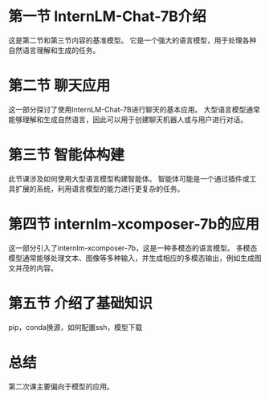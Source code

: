 # 第一节 InternLM-Chat-7B介绍

这是第二节和第三节内容的基准模型。
它是一个强大的语言模型，用于处理各种自然语言理解和生成的任务。

# 第二节 聊天应用

这一部分探讨了使用InternLM-Chat-7B进行聊天的基本应用。
大型语言模型通常能够理解和生成自然语言，因此可以用于创建聊天机器人或与用户进行对话。

# 第三节 智能体构建

此节课涉及如何使用大型语言模型构建智能体。
智能体可能是一个通过插件或工具扩展的系统，利用语言模型的能力进行更复杂的任务。

# 第四节 internlm-xcomposer-7b的应用

这一部分引入了internlm-xcomposer-7b，这是一种多模态的语言模型。
多模态模型通常能够处理文本、图像等多种输入，并生成相应的多模态输出，例如生成图文并茂的内容。

# 第五节 介绍了基础知识

pip，conda换源，如何配置ssh，模型下载

# 总结

第二次课主要偏向于模型的应用。